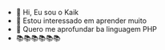 - 👋 Hi, Eu sou o Kaik
- 👀 Estou interessado em aprender muito
- 🌱 Quero me aprofundar ba linguagem PHP
- 📚📚📚📚📚📚
